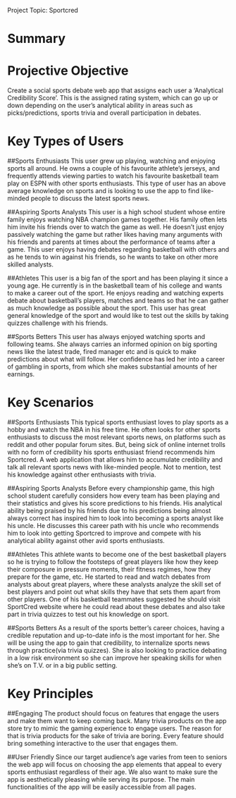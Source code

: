 Project Topic: Sportcred
# Summary

# Projective Objective
Create a social sports debate web app that assigns each user a ‘Analytical Credibility Score’. This is the assigned rating system, which can go up or down depending on the user’s analytical ability in areas such as picks/predictions, sports trivia and overall participation in debates.
 
# Key Types of Users

##Sports Enthusiasts
This user grew up playing, watching and enjoying sports all around. He owns a couple of his favourite athlete’s jerseys, and frequently attends viewing parties to watch his favourite basketball team play on ESPN with other sports enthusiasts. This type of user has an above average knowledge on sports and is looking to use the app to find like-minded people to discuss the latest sports news.

##Aspiring Sports Analysts
This user is a high school student whose entire family enjoys watching NBA champion games together. His family often lets him invite his friends over to watch the game as well. He doesn’t just enjoy passively watching the game but rather likes having many arguments with his friends and parents at times about the performance of teams after a game. This user enjoys having debates regarding basketball with others and as he tends to win against his friends, so he wants to take on other more skilled analysts. 

##Athletes
This user is a big fan of the sport and has been playing it since a young age. He currently is in the basketball team of his college and wants to make a career out of the sport. He enjoys reading and watching experts debate about basketball’s players, matches and teams so that he can gather as much knowledge as possible about the sport. This user has great general knowledge of the sport and would like to test out the skills by taking quizzes challenge with his friends.

##Sports Betters
This user has always enjoyed watching sports and following teams. She always carries an informed opinion on big sporting news like the latest trade, fired manager etc and is quick to make predictions about what will follow. Her confidence has led her into a career of gambling in sports, from which she makes substantial amounts of her earnings. 


# Key Scenarios

##Sports Enthusiasts
This typical sports enthusiast loves to play sports as a hobby and watch the NBA in his free time. He often looks for other sports enthusiasts to discuss the most relevant sports news, on platforms such as reddit and other popular forum sites. But, being sick of online internet trolls with no form of credibility his sports enthusiast friend recommends him Sportcred. A web application that allows him to accumulate credibility and talk all relevant sports news with like-minded people. Not to mention, test his knowledge against other enthusiasts with trivia.


##Aspiring Sports Analysts
Before every championship game, this high school student carefully considers how every team has been playing and their statistics and gives his score predictions to his friends. His analytical ability being praised by his friends due to his predictions being almost always correct has inspired him to look into becoming a sports analyst like his uncle. He discusses this career path with his uncle who recommends him to look into getting Sportcred to improve and compete with his analytical ability against other avid sports enthusiasts. 

##Athletes
This athlete wants to become one of the best basketball players so he is trying to follow the footsteps of great players like how they keep their composure in pressure moments, their fitness regimes, how they prepare for the game, etc. He started to read and watch debates from analysts about great players, where these analysts analyze the skill set of best players and point out what skills they have that sets them apart from other players. One of his basketball teammates suggested he should visit SportCred website where he could read about these debates and also take part in trivia quizzes to test out his knowledge on sport.

##Sports Betters
As a result of the sports better’s career choices, having a credible reputation and up-to-date info is the most important for her. She will be using the app to gain that credibility, to internalize sports news through practice(via trivia quizzes). She is also looking to practice debating in a low risk environment so she can improve her speaking skills for when she’s on T.V. or in a big public setting.


# Key Principles

##Engaging
The product should focus on features that engage the users and make them want to keep coming back. Many trivia products on the app store try to mimic the gaming experience to engage users. The reason for that is trivia products for the sake of trivia are boring. Every feature should bring something interactive to the user that engages them.

##User Friendly
Since our target audience’s age varies from teen to seniors the web app will focus on choosing the app elements that appeal to every sports enthusiast regardless of their age. We also want to make sure the app is aesthetically pleasing while serving its purpose. The main functionalities of the app will be easily accessible from all pages.
